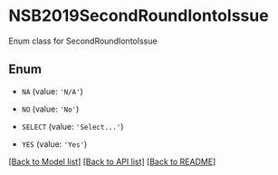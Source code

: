 # NSB2019SecondRoundIontoIssue

Enum class for SecondRoundIontoIssue

## Enum

* `NA` (value: `'N/A'`)

* `NO` (value: `'No'`)

* `SELECT` (value: `'Select...'`)

* `YES` (value: `'Yes'`)

[[Back to Model list]](../README.md#documentation-for-models) [[Back to API list]](../README.md#documentation-for-api-endpoints) [[Back to README]](../README.md)


